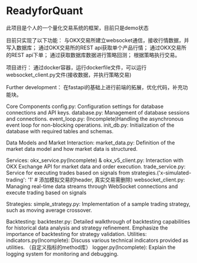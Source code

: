 # ReadyforQuant

此项目是个人的一个量化交易系统的框架，目前只是demo状态

目前只实现了以下功能：
与OKX交易所建立websocket通信，接收行情数据，并写入数据库；
通过OKX交易所的REST api获取单个产品行情；
通过OKX交易所的REST api下单；
通过获取数据库数据进行策略回测；
根据策略执行交易。

项目进行：
通过docker容器，运行dockerfile文件，可以运行websocket_client.py文件(接收数据，并执行策略交易)

Further development：
在fastapi的基础上进行前端的拓展，优化代码，补充功能块。

Core Components
config.py: Configuration settings for database connections and API keys.
database.py: Management of database sessions and connections.
event_loop.py: (Incomplete)Handling the asynchronous event loop for non-blocking operations.
init_db.py: Initialization of the database with required tables and schemas.

Data Models and Market Interaction:
market_data.py: Definition of the market data model and how market data is structured.

Services:
okx_service.py(Incomplete) & okx_v5_client.py: Interaction with OKX Exchange API for market data and order execution.
trade_service.py: Service for executing trades based on signals from strategies.('x-simulated-trading': '1'  # 添加模拟交易的header, 真实交易需删除)
websocket_client.py: Managing real-time data streams through WebSocket connections and execute trading based on signals

Strategies:
simple_strategy.py: Implementation of a sample trading strategy, such as moving average crossover.

Backtesting:
backtester.py: Detailed walkthrough of backtesting capabilities for historical data analysis and strategy refinement.
Emphasize the importance of backtesting for strategy validation.
Utilities:
indicators.py(Incomplete): Discuss various technical indicators provided as utilities. （自定义指标的method库）
logger.py(Incomplete): Explain the logging system for monitoring and debugging.
